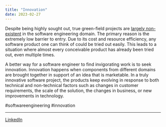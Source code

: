 ```yaml
---
title: "Innovation"
date: 2023-02-27
---
```


Despite being highly sought out, true green-field projects are [largely non-existent](2023-02-23-brownfield.md) in the software engineering domain. The primary reason is the extremely low barrier to entry. Due to its cost and resource efficiency, any software product one can think of could be tried out easily. This leads to a situation where almost every conceivable product has already been tried out, even multiple times.

A better way for a software engineer to find invigorating work is to seek innovation. Innovation happens when components from different domains are brought together in support of an idea that is marketable. In a truly innovative software project, the products keep evolving in response to both technical and non-technical factors such as changes in customer requirements, the scale of the solution, the changes in business, or new improvements in technology.

#softwareengineering #innovation

---
[LinkedIn](https://www.linkedin.com/feed/update/urn:li:share:7036054385881206784/)